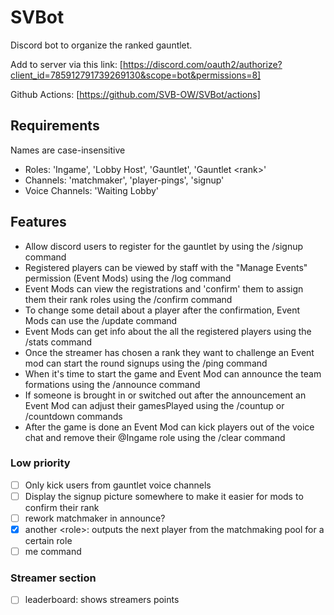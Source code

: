 # SVBot

Discord bot to organize the ranked gauntlet.

Add to server via this link:
[https://discord.com/oauth2/authorize?client_id=785912791739269130&scope=bot&permissions=8]

Github Actions: [https://github.com/SVB-OW/SVBot/actions]

## Requirements

Names are case-insensitive

- Roles: 'Ingame', 'Lobby Host', 'Gauntlet', 'Gauntlet \<rank>'
- Channels: 'matchmaker', 'player-pings', 'signup'
- Voice Channels: 'Waiting Lobby'

## Features

- Allow discord users to register for the gauntlet by using the /signup command
- Registered players can be viewed by staff with the "Manage Events" permission (Event Mods) using the /log command
- Event Mods can view the registrations and 'confirm' them to assign them their rank roles using the /confirm command
- To change some detail about a player after the confirmation, Event Mods can use the /update command
- Event Mods can get info about the all the registered players using the /stats command
- Once the streamer has chosen a rank they want to challenge an Event mod can start the round signups using the /ping command
- When it's time to start the game and Event Mod can announce the team formations using the /announce command
- If someone is brought in or switched out after the announcement an Event Mod can adjust their gamesPlayed using the /countup or /countdown commands
- After the game is done an Event Mod can kick players out of the voice chat and remove their @Ingame role using the /clear command

### Low priority

- [ ] Only kick users from gauntlet voice channels
- [ ] Display the signup picture somewhere to make it easier for mods to confirm their rank
- [ ] rework matchmaker in announce?
- [x] another \<role>: outputs the next player from the matchmaking pool for a
      certain role
- [ ] me command

### Streamer section

- [ ] leaderboard: shows streamers points
